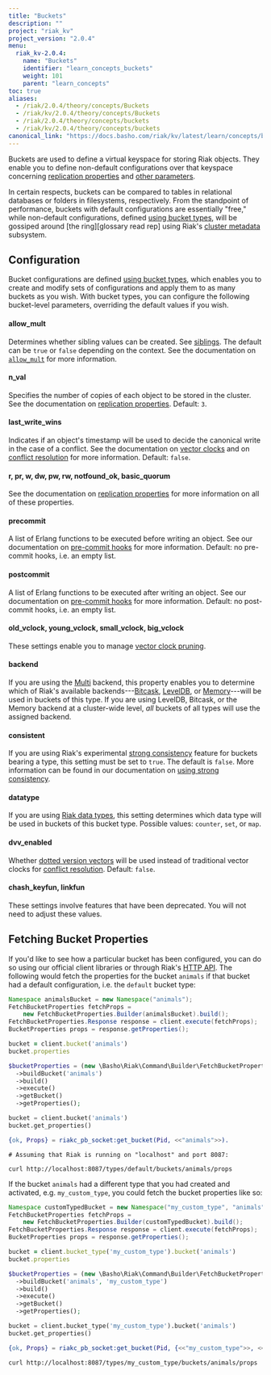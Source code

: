 ```yaml
---
title: "Buckets"
description: ""
project: "riak_kv"
project_version: "2.0.4"
menu:
  riak_kv-2.0.4:
    name: "Buckets"
    identifier: "learn_concepts_buckets"
    weight: 101
    parent: "learn_concepts"
toc: true
aliases:
  - /riak/2.0.4/theory/concepts/Buckets
  - /riak/kv/2.0.4/theory/concepts/Buckets
  - /riak/2.0.4/theory/concepts/buckets
  - /riak/kv/2.0.4/theory/concepts/buckets
canonical_link: "https://docs.basho.com/riak/kv/latest/learn/concepts/buckets"
---
```


[apps cluster metadata]: /riak/kv/2.0.4/developing/app-guide/cluster-metadata
[cluster ops bucket types]: /riak/kv/2.0.4/using/cluster-operations/bucket-types
[cluster ops strong consistency]: /riak/kv/2.0.4/using/cluster-operations/strong-consistency
[concept causal context]: /riak/kv/2.0.4/learn/concepts/causal-context
[concept causal context sib]: /riak/kv/2.0.4/learn/concepts/causal-context/#siblings
[concept replication]: /riak/kv/2.0.4/learn/concepts/replication
[concept strong consistency]: /riak/kv/2.0.4/learn/concepts/strong-consistency
[config basic]: /riak/kv/2.0.4/configuring/basic
[dev api http]: /riak/kv/2.0.4/developing/api/http
[dev data types]: /riak/kv/2.0.4/developing/data-types
[glossary ring]: /riak/kv/2.0.4/learn/glossary/#ring
[plan backend leveldb]: /riak/kv/2.0.4/setup/planning/backend/leveldb
[plan backend bitcask]: /riak/kv/2.0.4/setup/planning/backend/bitcask
[plan backend memory]: /riak/kv/2.0.4/setup/planning/backend/memory
[plan backend multi]: /riak/kv/2.0.4/setup/planning/backend/multi
[usage bucket types]: /riak/kv/2.0.4/developing/usage/bucket-types
[usage commit hooks]: /riak/kv/2.0.4/developing/usage/commit-hooks
[usage conflict resolution]: /riak/kv/2.0.4/developing/usage/conflict-resolution
[usage replication]: /riak/kv/2.0.4/developing/usage/replication


Buckets are used to define a virtual keyspace for storing Riak objects.
They enable you to define non-default configurations over that keyspace
concerning [replication properties][concept replication] and [other
parameters][config basic].

In certain respects, buckets can be compared to tables in relational
databases or folders in filesystems, respectively. From the standpoint
of performance, buckets with default configurations are essentially
"free," while non-default configurations, defined [using bucket
types][cluster ops bucket types], will be gossiped around [the ring][glossary read rep] using Riak's [cluster metadata][apps cluster metadata] subsystem.

## Configuration

Bucket configurations are defined [using bucket types][cluster ops bucket types], which enables
you to create and modify sets of configurations and apply them to as
many buckets as you wish. With bucket types, you can configure the
following bucket-level parameters, overriding the default values if you
wish.

#### allow_mult

Determines whether sibling values can be created. See [siblings][concept causal context sib]. The default can be `true` or `false` depending on
the context. See the documentation on [`allow_mult`][usage bucket types] for more
information.

#### n_val

Specifies the number of copies of each object to be stored in the
cluster. See the documentation on [replication properties][usage replication]. Default:
`3`.

#### last_write_wins

Indicates if an object's timestamp will be used to decide the canonical
write in the case of a conflict. See the documentation on [vector
clocks][concept causal context] and on [conflict resolution][usage conflict resolution] for more information. Default:
`false`.

#### r, pr, w, dw, pw, rw, notfound_ok, basic_quorum

See the documentation on [replication properties][usage replication] for more information
on all of these properties.

#### precommit

A list of Erlang functions to be executed before writing an object. See
our documentation on [pre-commit hooks][usage commit hooks] for more information. Default: no pre-commit
hooks, i.e. an empty list.

#### postcommit

A list of Erlang functions to be executed after writing an object. See
our documentation on [pre-commit hooks][usage commit hooks] for more information. Default: no post-commit
hooks, i.e. an empty list.

#### old_vclock, young_vclock, small_vclock, big_vclock

These settings enable you to manage [vector clock pruning][concept causal context].

#### backend

If you are using the [Multi][plan backend multi] backend, this property enables you to
determine which of Riak's available backends---[Bitcask][plan backend bitcask], [LevelDB][plan backend leveldb], or [Memory][plan backend memory]---will be used in buckets of this type. If you are using
LevelDB, Bitcask, or the Memory backend at a cluster-wide level, _all_
buckets of all types will use the assigned backend.

#### consistent

If you are using Riak's experimental [strong consistency][concept strong consistency] feature for buckets
bearing a type, this setting must be set to `true`. The default is
`false`. More information can be found in our documentation on [using
strong consistency][cluster ops strong consistency].

#### datatype

If you are using [Riak data types][dev data types], this setting
determines which data type will be used in
buckets of this bucket type. Possible values: `counter`, `set`, or
`map`.

#### dvv_enabled

Whether [dotted version vectors][concept causal context]
will be used instead of traditional vector clocks for [conflict resolution][usage conflict resolution]. Default: `false`.

#### chash_keyfun, linkfun

These settings involve features that have been deprecated. You will not
need to adjust these values.

## Fetching Bucket Properties

If you'd like to see how a particular bucket has been configured, you
can do so using our official client libraries or through Riak's [HTTP
API][dev api http]. The following would fetch the properties for the bucket
`animals` if that bucket had a default configuration, i.e. the `default`
bucket type:

```java
Namespace animalsBucket = new Namespace("animals");
FetchBucketProperties fetchProps =
    new FetchBucketProperties.Builder(animalsBucket).build();
FetchBucketProperties.Response response = client.execute(fetchProps);
BucketProperties props = response.getProperties();
```

```ruby
bucket = client.bucket('animals')
bucket.properties
```

```php
$bucketProperties = (new \Basho\Riak\Command\Builder\FetchBucketProperties($riak))
  ->buildBucket('animals')
  ->build()
  ->execute()
  ->getBucket()
  ->getProperties();
```

```python
bucket = client.bucket('animals')
bucket.get_properties()
```

```erlang
{ok, Props} = riakc_pb_socket:get_bucket(Pid, <<"animals">>).
```

```curl
# Assuming that Riak is running on "localhost" and port 8087:

curl http://localhost:8087/types/default/buckets/animals/props
```

If the bucket `animals` had a different type that you had created and
activated, e.g. `my_custom_type`, you could fetch the bucket properties
like so:

```java
Namespace customTypedBucket = new Namespace("my_custom_type", "animals");
FetchBucketProperties fetchProps =
    new FetchBucketProperties.Builder(customTypedBucket).build();
FetchBucketProperties.Response response = client.execute(fetchProps);
BucketProperties props = response.getProperties();
```

```ruby
bucket = client.bucket_type('my_custom_type').bucket('animals')
bucket.properties
```

```php
$bucketProperties = (new \Basho\Riak\Command\Builder\FetchBucketProperties($riak))
  ->buildBucket('animals', 'my_custom_type')
  ->build()
  ->execute()
  ->getBucket()
  ->getProperties();
```

```python
bucket = client.bucket_type('my_custom_type').bucket('animals')
bucket.get_properties()
```

```erlang
{ok, Props} = riakc_pb_socket:get_bucket(Pid, {<<"my_custom_type">>, <<"animals">>}).
```

```curl
curl http://localhost:8087/types/my_custom_type/buckets/animals/props
```
